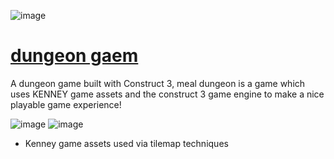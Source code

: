 ![image](https://user-images.githubusercontent.com/67384356/228085128-ef01a548-eff1-486d-a04d-1e596b411f4a.png)
# [dungeon gaem](https://mealdungeon.aawesm.repl.co/)
A dungeon game built with Construct 3, meal dungeon is a game which uses KENNEY game assets and the construct 3 game engine to make a nice playable game experience!

![image](https://user-images.githubusercontent.com/67384356/228084969-f2c92426-b07c-4bdc-b35d-3a9531cbad0e.png)
![image](https://user-images.githubusercontent.com/67384356/228085026-438256e5-9058-41e7-b33f-1287308e1c85.png)

- Kenney game assets used via tilemap techniques
